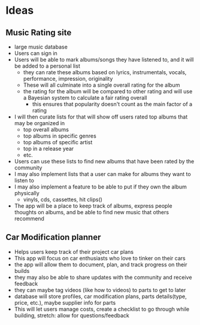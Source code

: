 # Ideas

## Music Rating site 
- large music database
- Users can sign in
- Users will be able to mark albums/songs they have listened to, and it will be added to a personal list
  - they can rate these albums based on lyrics, instrumentals, vocals, performance, impression, originality
  - These will all culminate into a single overall rating for the album
  - the rating for the album will be compared to other rating and will use a Bayesian system to calculate a fair rating overall
    - this ensures that popularity doesn't count as the main factor of a rating
- I will then curate lists for that will show off users rated top albums that may be organized in
  - top overall albums
  - top albums in specific genres
  - top albums of specific artist
  - top in a release year
  - etc.
- Users can use these lists to find new albums that have been rated by the community
- I may also implement lists that a user can make for albums they want to listen to 
- I may also implement a feature to be able to put if they own the album physically
  - vinyls, cds, cassettes, hit clips()
- The app will be a place to keep track of albums, express people thoughts on albums, and be able to find new music that others recommend 

## Car Modification planner
- Helps users keep track of their project car plans
- This app will focus on car enthusiasts who love to tinker on their cars
- the app will allow them to document, plan, and track progress on their builds
- they may also be able to share updates with the community and receive feedback
- they can maybe tag videos (like how to videos) to parts to get to later
- database will store profiles, car modification plans, parts details(type, price, etc.), maybe supplier info for parts
- This will let users manage costs, create a checklist to go through while building, stretch: allow for questions/feedback
